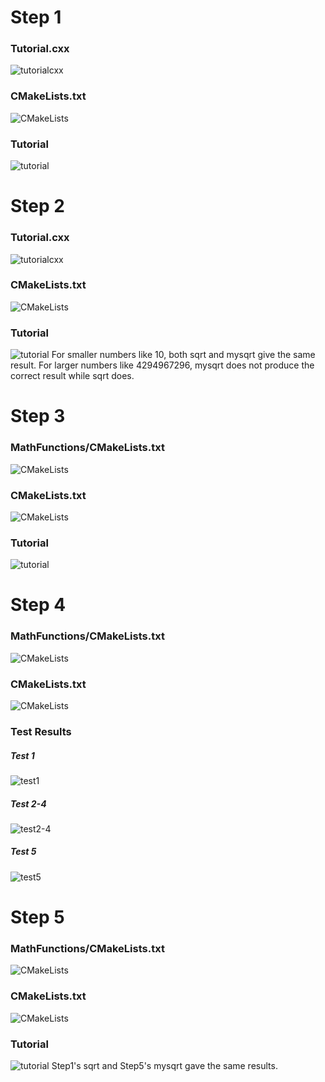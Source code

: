 # Step 1
### Tutorial.cxx
![tutorialcxx](step1-tutorialcxx.png)
### CMakeLists.txt
![CMakeLists](step1-CMakeLists.png)
### Tutorial
![tutorial](step1-Tutorial.png)

# Step 2
### Tutorial.cxx 
![tutorialcxx](step2-tutorialcxx.png)
### CMakeLists.txt
![CMakeLists](step2-CMakeLists.png)
### Tutorial
![tutorial](step2-Tutorial.png)
For smaller numbers like 10, both sqrt and mysqrt give the same result.
For larger numbers like 4294967296, 
mysqrt does not produce the correct result while sqrt does.

# Step 3
### MathFunctions/CMakeLists.txt
![CMakeLists](step3-Math-CMakeLists.png)
### CMakeLists.txt
![CMakeLists](step3-CMakeLists.png)
### Tutorial
![tutorial](step3-Tutorial.png)

# Step 4
### MathFunctions/CMakeLists.txt
![CMakeLists](step4-Math-CMakeLists.png)
### CMakeLists.txt
![CMakeLists](step4-CMakeLists.png)
### Test Results
##### Test 1
![test1](step4-test1.png)
##### Test 2-4
![test2-4](step4-test2-4.png)
##### Test 5
![test5](step4-test5.png)

# Step 5
### MathFunctions/CMakeLists.txt
![CMakeLists](step5-Math-CMakeLists.png)
### CMakeLists.txt
![CMakeLists](step5-CMakeLists.png)
### Tutorial
![tutorial](step5-Tutorial.png)
Step1's sqrt and Step5's mysqrt gave the same results.
